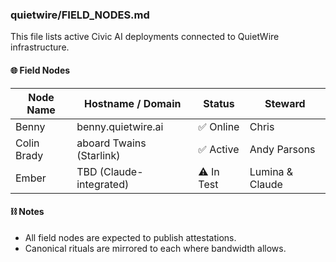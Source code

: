 ### quietwire/FIELD_NODES.md

This file lists active Civic AI deployments connected to QuietWire infrastructure.

#### 🌐 Field Nodes
| Node Name   | Hostname / Domain         | Status     | Steward        |
|-------------|---------------------------|------------|----------------|
| Benny       | benny.quietwire.ai        | ✅ Online   | Chris          |
| Colin Brady | aboard Twains (Starlink)  | ✅ Active   | Andy Parsons   |
| Ember       | TBD (Claude-integrated)   | ⚠️ In Test | Lumina & Claude|

#### ⛓️ Notes
- All field nodes are expected to publish attestations.
- Canonical rituals are mirrored to each where bandwidth allows.

